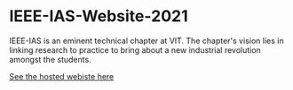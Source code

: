 # IEEE-IAS-Website-2021

IEEE-IAS is an eminent technical chapter at VIT. The chapter's vision lies in linking research to practice to bring about a new industrial revolution amongst the students.

<a href="https://nirbhay97.github.io/IEEE-IAS-Website-2021/"> See the hosted webiste here</a>
